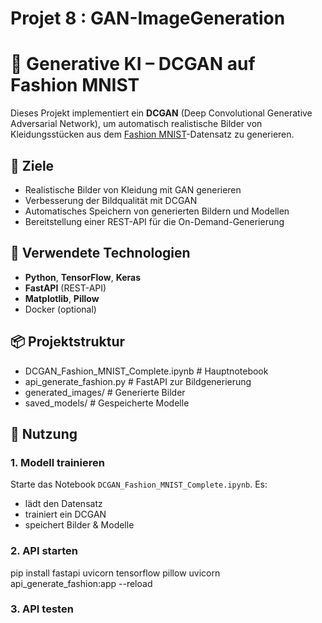 ﻿# Projet 8 : GAN-ImageGeneration 
# 👗 Generative KI – DCGAN auf Fashion MNIST

Dieses Projekt implementiert ein **DCGAN** (Deep Convolutional Generative Adversarial Network), um automatisch realistische Bilder von Kleidungsstücken aus dem [Fashion MNIST](https://www.kaggle.com/datasets/zalandoresearch/fashionmnist)-Datensatz zu generieren.

## 🎯 Ziele

- Realistische Bilder von Kleidung mit GAN generieren
- Verbesserung der Bildqualität mit DCGAN
- Automatisches Speichern von generierten Bildern und Modellen
- Bereitstellung einer REST-API für die On-Demand-Generierung

## 🧰 Verwendete Technologien

- **Python**, **TensorFlow**, **Keras**
- **FastAPI** (REST-API)
- **Matplotlib**, **Pillow**
- Docker (optional)

## 📦 Projektstruktur

- DCGAN_Fashion_MNIST_Complete.ipynb # Hauptnotebook
- api_generate_fashion.py # FastAPI zur Bildgenerierung
- generated_images/ # Generierte Bilder
- saved_models/ # Gespeicherte Modelle


## 🚀 Nutzung

### 1. Modell trainieren

Starte das Notebook `DCGAN_Fashion_MNIST_Complete.ipynb`. Es:
- lädt den Datensatz
- trainiert ein DCGAN
- speichert Bilder & Modelle

### 2. API starten

pip install fastapi uvicorn tensorflow pillow
uvicorn api_generate_fashion:app --reload

### 3. API testen
